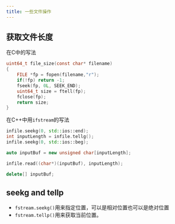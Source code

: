 ```yaml
---
title: 一些文件操作
---
```


## 获取文件长度

在C中的写法
```c
uint64_t file_size(const char* filename)  
{  
    FILE *fp = fopen(filename,"r");
    if(!fp) return -1;  
    fseek(fp, 0L, SEEK_END);  
    uint64_t size = ftell(fp);  
    fclose(fp);  
    return size;  
}  
```
在C++中用`ifstream`的写法
```cpp
infile.seekg(0, std::ios::end);
int inputLength = infile.tellg();
infile.seekg(0, std::ios::beg);

auto inputBuf = new unsigned char[inputLength];

infile.read((char*)(inputBuf), inputLength);

delete[] inputBuf;
```

## seekg and tellp

- `fstream.seekg()`用来指定位置，可以是相对位置也可以是绝对位置
- `fstream.tellp()`用来获取当前位置。